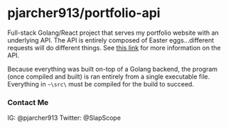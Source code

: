 # pjarcher913/portfolio-api

 Full-stack Golang/React project that serves my portfolio website with an underlying API.
 The API is entirely composed of Easter eggs...different requests will do different things.
 See [this link](#) for more information on the API.
 
 Because everything was built on-top of a Golang backend, the program (once compiled and built) is ran entirely from a
 single executable file. Everything in `~\src\` must be compiled for the build to succeed.
 
 ### Contact Me
 IG:  @pjarcher913
 Twitter:  @SlapScope
